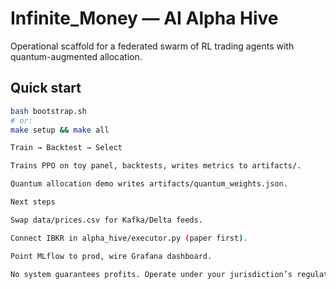 # Infinite_Money — AI Alpha Hive

Operational scaffold for a federated swarm of RL trading agents with quantum-augmented allocation.

## Quick start
```bash
bash bootstrap.sh
# or:
make setup && make all

Train → Backtest → Select

Trains PPO on toy panel, backtests, writes metrics to artifacts/.

Quantum allocation demo writes artifacts/quantum_weights.json.

Next steps

Swap data/prices.csv for Kafka/Delta feeds.

Connect IBKR in alpha_hive/executor.py (paper first).

Point MLflow to prod, wire Grafana dashboard.

No system guarantees profits. Operate under your jurisdiction’s regulations.

